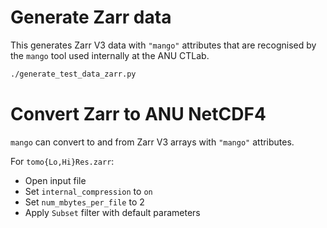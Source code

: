# Generate Zarr data

This generates Zarr V3 data with `"mango"` attributes that are recognised by the `mango` tool used internally at the ANU CTLab.

```bash
./generate_test_data_zarr.py
```

# Convert Zarr to ANU NetCDF4

`mango` can convert to and from Zarr V3 arrays with `"mango"` attributes.

For `tomo{Lo,Hi}Res.zarr`:

- Open input file
- Set `internal_compression` to `on`
- Set `num_mbytes_per_file` to 2
- Apply `Subset` filter with default parameters
